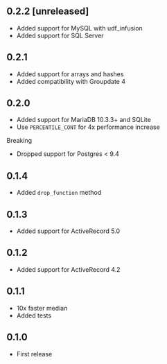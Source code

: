 ## 0.2.2 [unreleased]

- Added support for MySQL with udf_infusion
- Added support for SQL Server

## 0.2.1

- Added support for arrays and hashes
- Added compatibility with Groupdate 4

## 0.2.0

- Added support for MariaDB 10.3.3+ and SQLite
- Use `PERCENTILE_CONT` for 4x performance increase

Breaking

- Dropped support for Postgres < 9.4

## 0.1.4

- Added `drop_function` method

## 0.1.3

- Added support for ActiveRecord 5.0

## 0.1.2

- Added support for ActiveRecord 4.2

## 0.1.1

- 10x faster median
- Added tests

## 0.1.0

- First release
